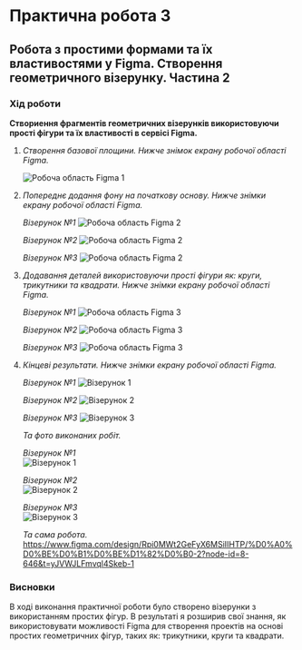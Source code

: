 # Практична робота 3
## Робота з простими формами та їх властивостями у Figma. Створення геометричного візерунку. Частина 2  

### Хід роботи  
**Створиення фрагментів геометричних візерунків використовуючи прості фігури та їх властивості в сервісі Figma.** 
1. *Створення базової площини. Нижче знімок екрану робочої області Figma.*

   ![Робоча область Figma 1](images/figma_1.png)

2. *Попереднє додання фону на початкову основу. Нижче знімки екрану робочої області Figma.*

   *Візерунок №1*
   ![Робоча область Figma 2](images/figma_2.1.png)

   *Візерунок №2*
   ![Робоча область Figma 2](images/figma_2.2.png)

   *Візерунок №3*
   ![Робоча область Figma 2](images/figma_2.3.png)

3. *Додавання деталей використовуючи прості фігури як: круги, трикутники та квадрати. Нижче знімки екрану робочої області Figma.*

   *Візерунок №1*
   ![Робоча область Figma 3](images/figma_3.1.png)

   *Візерунок №2*
   ![Робоча область Figma 3](images/figma_3.2.png)

   *Візерунок №3*
   ![Робоча область Figma 3](images/figma_3.3.png)
   
4. *Кінцеві результати. Нижче знімки екрану робочої області Figma.*

   *Візерунок №1*
   ![Візерунок 1](images/figma_pattern_1.png)

   *Візерунок №2*
   ![Візерунок 2](images/figma_pattern_2.png)

   *Візерунок №3*
   ![Візерунок 3](images/figma_pattern_3.png)

   *Та фото виконаних робіт.*  

   *Візерунок №1*  
   ![Візерунок 1](images/pattern_1.png)

   *Візерунок №2*  
   ![Візерунок 2](images/pattern_2.png)

   *Візерунок №3*  
   ![Візерунок 3](images/pattern_3.png)

   *Та сама робота.*   
   https://www.figma.com/design/Rpi0MWt2GeFyX6MSiIIHTP/%D0%A0%D0%BE%D0%B1%D0%BE%D1%82%D0%B0-2?node-id=8-646&t=yJVWJLFmvql4Skeb-1

### Висновки
В ході виконання практичної роботи було створено візерунки з використанням простих фігур. В результаті я розширив свої знання, як використовувати можливості Figma для створення проектів на основі простих геометричних фігур, таких як: трикутники, круги та квадрати.

